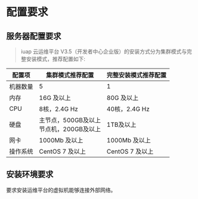 # 配置要求

## 服务器配置要求
> iuap 云运维平台 V3.5（开发者中心企业版）的安装方式分为集群模式与完整安装模式，推荐配置如下:

配置项 | 集群模式推荐配置 | 完整安装模式推荐配置
---|---|---
机器数量 | 5 | 1
内存 | 16G 及以上 | 80G 及以上
CPU  | 8核，2.4G Hz|40核，2.4G Hz
硬盘 | 主节点，500GB及以上<br/>节点机，200GB及以上|1TB及以上
网卡 | 1000Mb 及以上 | 1000Mb 及以上
操作系统 | CentOS 7 及以上 | CentOS 7 及以上

## 安装环境要求
要求安装运维平台的虚拟机能够连接外部网络。